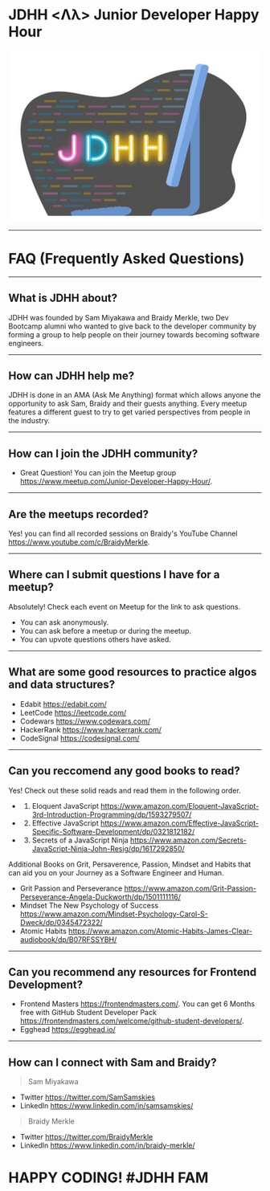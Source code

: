 # JDHH <Λλ> Junior Developer Happy Hour
<img src="assets/jdhh.png" />

---

# FAQ (Frequently Asked Questions)

---

## What is JDHH about?
JDHH was founded by Sam Miyakawa and Braidy Merkle, two Dev Bootcamp alumni who wanted to give back to the developer community by forming a group to help people on their journey towards becoming software engineers.

---

## How can JDHH help me?
JDHH is done in an AMA (Ask Me Anything) format which allows anyone the opportunity to ask Sam, Braidy and their guests anything. Every meetup features a different guest to try to get varied perspectives from people in the industry.

---

## How can I join the JDHH community?
- Great Question! You can join the Meetup group https://www.meetup.com/Junior-Developer-Happy-Hour/.

---

## Are the meetups recorded?
Yes! you can find all recorded sessions on Braidy's YouTube Channel https://www.youtube.com/c/BraidyMerkle.

---

## Where can I submit questions I have for a meetup?

Absolutely! Check each event on Meetup for the link to ask questions.
- You can ask anonymously.
- You can ask before a meetup or during the meetup.
- You can upvote questions others have asked.

---

## What are some good resources to practice algos and data structures?

- Edabit https://edabit.com/
- LeetCode https://leetcode.com/
- Codewars https://www.codewars.com/
- HackerRank https://www.hackerrank.com/
- CodeSignal https://codesignal.com/

---

## Can you reccomend any good books to read?

Yes! Check out these solid reads and read them in the following order.
- 1. Eloquent JavaScript https://www.amazon.com/Eloquent-JavaScript-3rd-Introduction-Programming/dp/1593279507/
- 2. Effective JavaScript https://www.amazon.com/Effective-JavaScript-Specific-Software-Development/dp/0321812182/
- 3. Secrets of a JavaScript Ninja https://www.amazon.com/Secrets-JavaScript-Ninja-John-Resig/dp/1617292850/

Additional Books on Grit, Persaverence, Passion, Mindset and Habits that can aid you on your Journey as a Software Engineer and Human.
- Grit Passion and Perseverance https://www.amazon.com/Grit-Passion-Perseverance-Angela-Duckworth/dp/1501111116/
- Mindset The New Psychology of Success https://www.amazon.com/Mindset-Psychology-Carol-S-Dweck/dp/0345472322/
- Atomic Habits https://www.amazon.com/Atomic-Habits-James-Clear-audiobook/dp/B07RFSSYBH/

---

## Can you recommend any resources for Frontend Development?
- Frontend Masters https://frontendmasters.com/. You can get 6 Months free with GitHub Student Developer Pack https://frontendmasters.com/welcome/github-student-developers/.
- Egghead https://egghead.io/

---

## How can I connect with Sam and Braidy?

> Sam Miyakawa
- Twitter https://twitter.com/SamSamskies
- LinkedIn https://www.linkedin.com/in/samsamskies/

> Braidy Merkle
- Twitter https://twitter.com/BraidyMerkle
- LinkedIn https://www.linkedin.com/in/braidy-merkle/


# HAPPY CODING! #JDHH FAM

